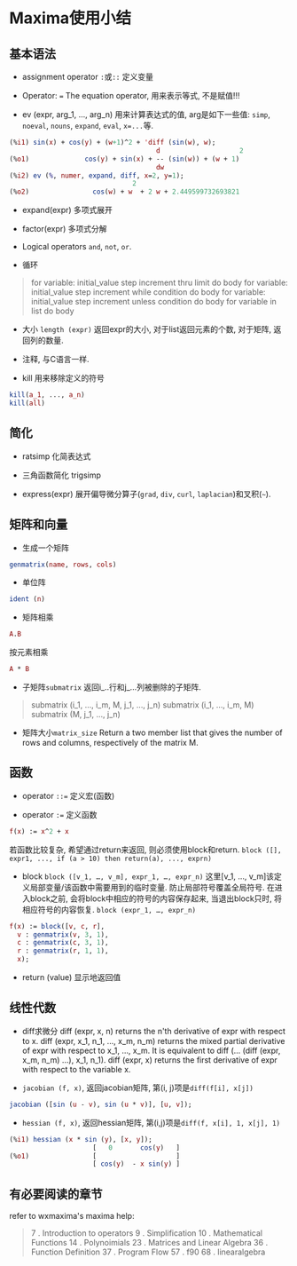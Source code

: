 # Maxima使用小结
## 基本语法
* assignment operator `:`或`::`
定义变量

* Operator: `=`
The equation operator, 用来表示等式, 不是赋值!!!

* ev (expr, arg_1, …, arg_n)
用来计算表达式的值, arg是如下一些值: `simp`, `noeval`, `nouns`, `expand`, `eval`, `x=...`等.

```maxima
(%i1) sin(x) + cos(y) + (w+1)^2 + 'diff (sin(w), w);
                                     d                    2
(%o1)              cos(y) + sin(x) + -- (sin(w)) + (w + 1)
                                     dw
(%i2) ev (%, numer, expand, diff, x=2, y=1);
                               2
(%o2)                cos(w) + w  + 2 w + 2.449599732693821
```
* expand(expr)
多项式展开

* factor(expr)
多项式分解

* Logical operators
`and`, `not`, `or`.

* 循环
>for variable: initial_value step increment thru limit do body 
>for variable: initial_value step increment while condition do body 
>for variable: initial_value step increment unless condition do body 
>for variable in list do body

* 大小
`length (expr)`
返回expr的大小, 对于list返回元素的个数, 对于矩阵, 返回列的数量.

* 注释, 与C语言一样.

* kill
用来移除定义的符号
```maxima
kill(a_1, ..., a_n)
kill(all)
```

## 简化
* ratsimp
化简表达式

* 三角函数简化
trigsimp

* express(expr)
展开偏导微分算子(`grad`, `div`, `curl`, `laplacian`)和叉积(`~`).

## 矩阵和向量
* 生成一个矩阵
```maxima
genmatrix(name, rows, cols)
```

* 单位阵
```maxima
ident (n) 
```

* 矩阵相乘
```maxima
A.B
```
按元素相乘
```maxima
A * B
```

* 子矩阵`submatrix`
返回i_..行和j_...列被删除的子矩阵.
>submatrix (i_1, …, i_m, M, j_1, …, j_n)
>submatrix (i_1, …, i_m, M)
>submatrix (M, j_1, …, j_n)

* 矩阵大小`matrix_size`
Return a two member list that gives the number of rows and columns, respectively of the matrix M.

## 函数
* operator `::=`
定义宏(函数)

* operator `:=`
定义函数

```maxima
f(x) := x^2 + x
```

若函数比较复杂, 希望通过return来返回, 则必须使用block和return.
`block ([], expr1, ..., if (a > 10) then return(a), ..., exprn)`

* block
`block ([v_1, …, v_m], expr_1, …, expr_n)`
这里[v_1, …, v_m]该定义局部变量/该函数中需要用到的临时变量. 防止局部符号覆盖全局符号.
在进入block之前, 会将block中相应的符号的内容保存起来, 当退出block只时, 将相应符号的内容恢复.
`block (expr_1, …, expr_n)`

```maxima
f(x) := block([v, c, r],
  v : genmatrix(v, 3, 1),
  c : genmatrix(c, 3, 1),
  r : genmatrix(r, 1, 1),
  x);
```

* return (value)
显示地返回值

## 线性代数
* diff求微分
diff (expr, x, n) returns the n'th derivative of expr with respect to x. 
diff (expr, x_1, n_1, ..., x_m, n_m) returns the mixed partial derivative of expr with respect to x_1, …, x_m. It is equivalent to diff (... (diff (expr, x_m, n_m) ...), x_1, n_1). 
diff (expr, x) returns the first derivative of expr with respect to the variable x. 

* `jacobian (f, x)`, 返回jacobian矩阵, 第(i, j)项是`diff(f[i], x[j])`
```maxima
jacobian ([sin (u - v), sin (u * v)], [u, v]);
```

* `hessian (f, x)`, 返回hessian矩阵, 第(i,j)项是`diff(f, x[i], 1, x[j], 1)`
```maxima
(%i1) hessian (x * sin (y), [x, y]);
                     [   0       cos(y)   ]
(%o1)                [                    ]
                     [ cos(y)  - x sin(y) ]
```

## 有必要阅读的章节
refer to wxmaxima's maxima help:
> 7 . Introduction to operators
> 9 . Simplification
> 10 . Mathematical Functions
> 14 . Polynoimials
> 23 . Matrices and Linear Algebra
> 36 . Function Definition
> 37 . Program Flow
> 57 . f90
> 68 . linearalgebra